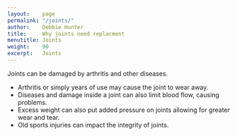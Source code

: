 ```yaml
---
layout:    page
permalink: "/joints/"
author:    Debbie Hunter
title:     Why joints need replacment
menutitle: Joints
weight:    90
excerpt:   Joints
---
```


Joints can be damaged by arthritis and other diseases.
<ul>
<li>Arthritis or simply years of use may cause the joint to wear away.</li>
<li>Diseases and damage inside a joint can also limit blood flow, causing problems.</li>
<li>Excess weight can also put added pressure on joints allowing for greater wear and tear.</li>
<li>Old sports injuries can impact the integrity of joints. </li>
</ul>